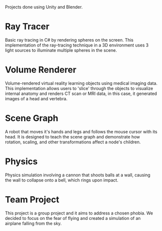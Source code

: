 Projects done using Unity and Blender.

# Ray Tracer
Basic ray tracing in C# by rendering spheres on the screen. This implementation of the ray-tracing technique in a 3D environment uses 3 light sources to illuminate multiple spheres in the scene.


# Volume Renderer
Volume-rendered virtual reality learning objects using medical imaging data. This implementation allows users to 'slice' through the objects to visualize internal anatomy and renders CT scan or MRI data, in this case, it generated images of a head and vertebra.


# Scene Graph
A robot that moves it's hands and legs and follows the mouse cursor with its head. It is designed to teach the scene graph and demonstrate how rotation, scaling, and other transformations affect a node's children.


# Physics
Physics simulation involving a cannon that shoots balls at a wall, causing the wall to collapse onto a bell, which rings upon impact.


# Team Project
This project is a group project and it aims to address a chosen phobia. We decided to focus on the fear of flying and created a simulation of an airplane falling from the sky.
